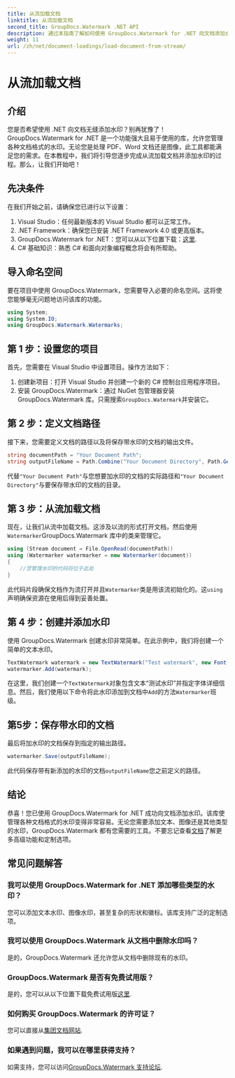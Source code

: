 ```yaml
---
title: 从流加载文档
linktitle: 从流加载文档
second_title: GroupDocs.Watermark .NET API
description: 通过本指南了解如何使用 GroupDocs.Watermark for .NET 向文档添加水印。非常适合希望增强文档安全性的开发人员。
weight: 11
url: /zh/net/document-loadings/load-document-from-stream/
---
```


# 从流加载文档

## 介绍
您是否希望使用 .NET 向文档无缝添加水印？别再犹豫了！ GroupDocs.Watermark for .NET 是一个功能强大且易于使用的库，允许您管理各种文档格式的水印。无论您是处理 PDF、Word 文档还是图像，此工具都能满足您的需求。在本教程中，我们将引导您逐步完成从流加载文档并添加水印的过程。那么，让我们开始吧！
## 先决条件
在我们开始之前，请确保您已进行以下设置：
1. Visual Studio：任何最新版本的 Visual Studio 都可以正常工作。
2. .NET Framework：确保您已安装 .NET Framework 4.0 或更高版本。
3.  GroupDocs.Watermark for .NET：您可以从以下位置下载：[这里](https://releases.groupdocs.com/Watermark/net/).
4. C# 基础知识：熟悉 C# 和面向对象编程概念将会有所帮助。

## 导入命名空间
要在项目中使用 GroupDocs.Watermark，您需要导入必要的命名空间。这将使您能够毫无问题地访问该库的功能。
```csharp
using System;
using System.IO;
using GroupDocs.Watermark.Watermarks;
```
## 第 1 步：设置您的项目
首先，您需要在 Visual Studio 中设置项目。操作方法如下：
1. 创建新项目：打开 Visual Studio 并创建一个新的 C# 控制台应用程序项目。
2. 安装 GroupDocs.Watermark：通过 NuGet 包管理器安装 GroupDocs.Watermark 库。只需搜索`GroupDocs.Watermark`并安装它。
## 第 2 步：定义文档路径
接下来，您需要定义文档的路径以及将保存带水印的文档的输出文件。
```csharp
string documentPath = "Your Document Path";
string outputFileName = Path.Combine("Your Document Directory", Path.GetFileName(documentPath));
```
代替`"Your Document Path"`与您想要加水印的文档的实际路径和`"Your Document Directory"`与要保存带水印的文档的目录。
## 第 3 步：从流加载文档
现在，让我们从流中加载文档。这涉及以流的形式打开文档，然后使用`Watermarker`GroupDocs.Watermark 库中的类来管理它。
```csharp
using (Stream document = File.OpenRead(documentPath))
using (Watermarker watermarker = new Watermarker(document))
{
    //您管理水印的代码将位于此处
}
```
此代码片段确保文档作为流打开并且`Watermarker`类是用该流初始化的。这`using`声明确保资源在使用后得到妥善处置。
## 第 4 步：创建并添加水印
使用 GroupDocs.Watermark 创建水印非常简单。在此示例中，我们将创建一个简单的文本水印。
```csharp
TextWatermark watermark = new TextWatermark("Test watermark", new Font("Arial", 12));
watermarker.Add(watermark);
```
在这里，我们创建一个`TextWatermark`对象包含文本“测试水印”并指定字体详细信息。然后，我们使用以下命令将此水印添加到文档中`Add`的方法`Watermarker`班级。
## 第5步：保存带水印的文档
最后将加水印的文档保存到指定的输出路径。
```csharp
watermarker.Save(outputFileName);
```
此代码保存带有新添加的水印的文档`outputFileName`您之前定义的路径。

## 结论
恭喜！您已使用 GroupDocs.Watermark for .NET 成功向文档添加水印。该库使管理各种文档格式的水印变得非常容易。无论您需要添加文本、图像还是其他类型的水印，GroupDocs.Watermark 都有您需要的工具。不要忘记查看[文档](https://tutorials.groupdocs.com/Watermark/net/)了解更多高级功能和定制选项。
## 常见问题解答
### 我可以使用 GroupDocs.Watermark for .NET 添加哪些类型的水印？
您可以添加文本水印、图像水印，甚至复杂的形状和徽标。该库支持广泛的定制选项。
### 我可以使用 GroupDocs.Watermark 从文档中删除水印吗？
是的，GroupDocs.Watermark 还允许您从文档中删除现有的水印。
### GroupDocs.Watermark 是否有免费试用版？
是的，您可以从以下位置下载免费试用版[这里](https://releases.groupdocs.com/).
### 如何购买 GroupDocs.Watermark 的许可证？
您可以直接从[集团文档网站](https://purchase.groupdocs.com/buy).
### 如果遇到问题，我可以在哪里获得支持？
如需支持，您可以访问[GroupDocs.Watermark 支持论坛](https://forum.groupdocs.com/c/watermark/19).